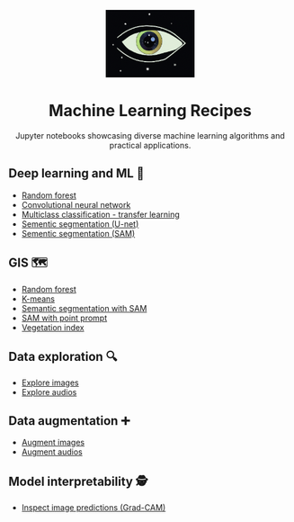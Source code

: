 <div align="center">
<!-- Title: -->
<p align="center" >
  <img src="./asset/logo2.png" height="120" >
    <h1> Machine Learning Recipes</h1>
Jupyter notebooks showcasing diverse machine learning algorithms and practical applications.
</p>
</div>




## Deep learning and ML 🧠
  * [Random forest](machine_learning/random_forest.ipynb)
  * [Convolutional neural network](machine_learning/cnn.ipynb)
  * [Multiclass classification - transfer learning](machine_learning/transfer_learning_with_hub.ipynb)
  * [Sementic segmentation (U-net)](machine_learning/u_net.ipynb)
  * [Sementic segmentation (SAM)](machine_learning/sam.ipynb)

## GIS 🗺️
  * [Random forest](gis/random_forest.ipynb)
  * [K-means](gis/k-means.ipynb)
  * [Semantic segmentation with SAM](gis/sam_gis.ipynb)
  * [SAM with point prompt](gis/sam_gis_point_prompts.ipynb)
  * [Vegetation index](gis/vegetation_index.ipynb)

## Data exploration 🔍
  * [Explore images](exploration/images.ipynb)
  * [Explore audios](exploration/audios.ipynb)

## Data augmentation ➕
  * [Augment images](data_augmentation/augment_images.ipynb)
  * [Augment audios](data_augmentation/augment_audios.ipynb)

## Model interpretability 🕵️
  * [Inspect image predictions (Grad-CAM)](interpretability/keras-image-classifiers.ipynb)


